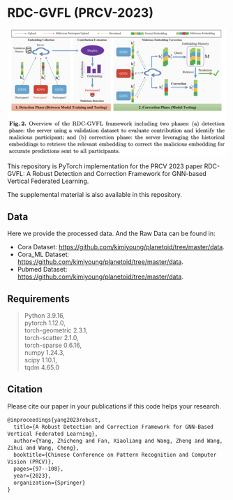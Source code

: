 # RDC-GVFL (PRCV-2023)
![image](https://github.com/zcyang-cs/RDC-GVFL/blob/main/figure/RDC-GVFL.png)

This repository is PyTorch implementation for the PRCV 2023 paper RDC-GVFL: A Robust Detection and Correction Framework for GNN-based Vertical Federated Learning.

The supplemental material is also available in this repository.

## Data 
Here we provide the processed data. And the Raw Data can be found in:  
* Cora Dataset: https://github.com/kimiyoung/planetoid/tree/master/data.  
* Cora_ML Dataset: https://github.com/kimiyoung/planetoid/tree/master/data.  
* Pubmed Dataset: https://github.com/kimiyoung/planetoid/tree/master/data. 

## Requirements 
>Python 3.9.16,  
>pytorch 1.12.0,  
>torch-geometric 2.3.1,  
>torch-scatter 2.1.0,  
>torch-sparse 0.6.16,  
>numpy 1.24.3,  
>scipy 1.10.1,  
>tqdm 4.65.0  

## Citation
Please cite our paper in your publications if this code helps your research.
```
@inproceedings{yang2023robust,
  title={A Robust Detection and Correction Framework for GNN-Based Vertical Federated Learning},
  author={Yang, Zhicheng and Fan, Xiaoliang and Wang, Zheng and Wang, Zihui and Wang, Cheng},
  booktitle={Chinese Conference on Pattern Recognition and Computer Vision (PRCV)},
  pages={97--108},
  year={2023},
  organization={Springer}
}
```
